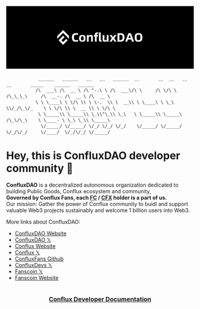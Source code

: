 <img src="../images/ConfluxDAO.png" />


```
            ______   ______   __   __   ______  __       __  __   __  __       _____    ______   ______    
           /\  ___\ /\  __ \ /\ "-.\ \ /\  ___\/\ \     /\ \/\ \ /\_\_\_\     /\  __-. /\  __ \ /\  __ \   
           \ \ \____\ \ \/\ \\ \ \-.  \\ \  __\\ \ \____\ \ \_\ \\/_/\_\/_    \ \ \/\ \\ \  __ \\ \ \/\ \  
            \ \_____\\ \_____\\ \_\\"\_\\ \_\   \ \_____\\ \_____\ /\_\/\_\    \ \____- \ \_\ \_\\ \_____\ 
             \/_____/ \/_____/ \/_/ \/_/ \/_/    \/_____/ \/_____/ \/_/\/_/     \/____/  \/_/\/_/ \/_____/ 
```

# Hey, this is ConfluxDAO developer community 👋


**ConfluxDAO** is a decentralized autonomous organization dedicated to building Public Goods, Conflux ecosystem and community, <br/> **Governed by Conflux Fans, each [FC](https://www.confluxscan.io/token/cfx:achc8nxj7r451c223m18w2dwjnmhkd6rxawrvkvsy2?tab=holders) / [CFX](https://coinmarketcap.com/currencies/conflux-network/) holder is a part of us.**
<br/>Our mission: Gather the power of Conflux community to buidl and support valuable Web3 projects sustainably and welcome 1 billion users into Web3.

More links about ConfluxDAO:
 - [ConfluxDAO Website](https://confluxdao.org/)
 - [ConfluxDAO 𝕏](https://twitter.com/ConfluxDAO) 
 - [Conflux Website](https://confluxnetwork.org)
 - [Conflux 𝕏](https://x.com/conflux-chain)
 - [ConfluxFans Github](https://github.com/conflux-fans)
 - [ConfluxDevs 𝕏](https://x.com/confluxdevs)
 - [Fanscoin 𝕏](https://x.com/fanscoin)
 - [Fanscoin Website](https://fanscoin.org)

<h1></h1>
<h3 align='center'>
  <a href="https://confluxdocs.com/">
    Conflux Developer Documentation
  </a>
</h3>

<!--
[![Join our Discord server!](https://invidget.switchblade.xyz/confluxDAO)](http://discord.gg/confluxDAO)


## General Repos

- [ConfluxDAO Developer Guide](https://github.com/lxdao-official/LXDAO-Developer-Guide) is for developers.
- [ConfluxDAO Buidler Card Contracts](https://github.com/lxdao-official/buidler-card-contracts)


## Projects

* **Project#000 FansCoin**: [Website](https://fanscoin.org/) | [Project Page](https://x.com/fanscoin) | [Website Code](https://github.com/lxdao-official/gclx-official) | [Contracts](https://github.com/Conflux-Chain/fc-contract) | 
* **Project#001 ConfluxDocs**: [Website](https://confluxdocs.com/) | [Project Page](https://lxdao.io/projects/001) | [Website Code](https://github.com/lxdao-official/donate3-website-new) | [Backend Code](https://github.com/lxdao-official/myfirstnft-backend) | [Contacts](https://github.com/lxdao-official/myfirstnft-contract)
* **Project#002 Cfxscriptions**: [Website](https://myfirstnft.info/) | [Project Page](https://lxdao.io/projects/001) | [Website Code](https://github.com/lxdao-official/donate3-website-new) | [Backend Code](https://github.com/lxdao-official/myfirstnft-backend) | [Contacts](https://github.com/lxdao-official/myfirstnft-contract)
* **Project#003 FansCoin-Bridge**: [Website](https://myfirstnft.info/) | [Project Page](https://lxdao.io/projects/001) | [Website Code](https://github.com/lxdao-official/donate3-website-new) | [Backend Code](https://github.com/lxdao-official/myfirstnft-backend) | [Contacts](https://github.com/lxdao-official/myfirstnft-contract)
* **Project#004 ConfluxHub**: [Website](https://confluxhub.io/) | [Project Page](https://lxdao.io/projects/001) | [Website Code](https://github.com/lxdao-official/donate3-website-new) | [Backend Code](https://github.com/lxdao-official/myfirstnft-backend) | [Contacts](https://github.com/lxdao-official/myfirstnft-contract)
-->

